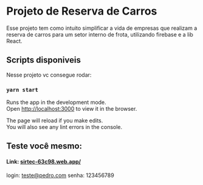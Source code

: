 # Projeto de Reserva de Carros

Esse projeto tem como intuito simplificar a vida de empresas que realizam a reserva de carros para um setor interno de frota, utilizando firebase e a lib React.

## Scripts disponiveis

Nesse projeto vc consegue rodar:

### `yarn start`

Runs the app in the development mode.\
Open [http://localhost:3000](http://localhost:3000) to view it in the browser.

The page will reload if you make edits.\
You will also see any lint errors in the console.

## Teste você mesmo:

#### Link: [sirtec-63c98.web.app/](sirtec-63c98.web.app/)
login: teste@pedro.com
senha: 123456789
